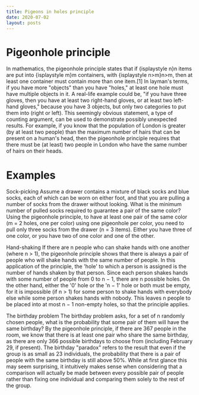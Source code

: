 ```yaml
---
title: Pigeons in holes principle
date: 2020-07-02
layout: posts
---
```


 # Pigeonhole principle

 In mathematics, the pigeonhole principle states that if {isplaystyle n}n items are put into {isplaystyle m}m containers, with {isplaystyle n>m}n>m, then at least one container must contain more than one item.[1] In layman's terms, if you have more "objects" than you have "holes," at least one hole must have multiple objects in it. A real-life example could be, "if you have three gloves, then you have at least two right-hand gloves, or at least two left-hand gloves," because you have 3 objects, but only two categories to put them into (right or left). This seemingly obvious statement, a type of counting argument, can be used to demonstrate possibly unexpected results. For example, if you know that the population of London is greater (by at least two people) than the maximum number of hairs that can be present on a human's head, then the pigeonhole principle requires that there must be (at least) two people in London who have the same number of hairs on their heads.

# Examples
Sock-picking
Assume a drawer contains a mixture of black socks and blue socks, each of which can be worn on either foot, and that you are pulling a number of socks from the drawer without looking. What is the minimum number of pulled socks required to guarantee a pair of the same color? Using the pigeonhole principle, to have at least one pair of the same color (m = 2 holes, one per color) using one pigeonhole per color, you need to pull only three socks from the drawer (n = 3 items). Either you have three of one color, or you have two of one color and one of the other.

Hand-shaking
If there are n people who can shake hands with one another (where n > 1), the pigeonhole principle shows that there is always a pair of people who will shake hands with the same number of people. In this application of the principle, the 'hole' to which a person is assigned is the number of hands shaken by that person. Since each person shakes hands with some number of people from 0 to n − 1, there are n possible holes. On the other hand, either the '0' hole or the 'n − 1' hole or both must be empty, for it is impossible (if n > 1) for some person to shake hands with everybody else while some person shakes hands with nobody. This leaves n people to be placed into at most n − 1 non-empty holes, so that the principle applies.

The birthday problem
The birthday problem asks, for a set of n randomly chosen people, what is the probability that some pair of them will have the same birthday? By the pigeonhole principle, if there are 367 people in the room, we know that there is at least one pair who share the same birthday, as there are only 366 possible birthdays to choose from (including February 29, if present). The birthday "paradox" refers to the result that even if the group is as small as 23 individuals, the probability that there is a pair of people with the same birthday is still above 50%. While at first glance this may seem surprising, it intuitively makes sense when considering that a comparison will actually be made between every possible pair of people rather than fixing one individual and comparing them solely to the rest of the group.
